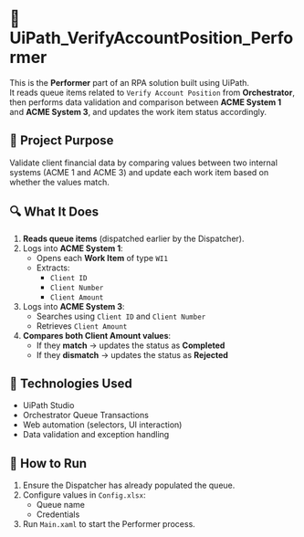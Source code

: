 # 🤖 UiPath_VerifyAccountPosition_Performer
This is the **Performer** part of an RPA solution built using UiPath.  
It reads queue items related to `Verify Account Position` from **Orchestrator**, then performs data validation and comparison between **ACME System 1** and **ACME System 3**, and updates the work item status accordingly.
## 📌 Project Purpose
Validate client financial data by comparing values between two internal systems (ACME 1 and ACME 3) and update each work item based on whether the values match.
## 🔍 What It Does
1. **Reads queue items** (dispatched earlier by the Dispatcher).
2. Logs into **ACME System 1**:
   - Opens each **Work Item** of type `WI1`
   - Extracts:
     - `Client ID`
     - `Client Number`
     - `Client Amount`
3. Logs into **ACME System 3**:
   - Searches using `Client ID` and `Client Number`
   - Retrieves `Client Amount`
4. **Compares both Client Amount values**:
   - If they **match** → updates the status as **Completed**
   - If they **dismatch** → updates the status as **Rejected**
## 🧰 Technologies Used
- UiPath Studio 
- Orchestrator Queue Transactions
- Web automation (selectors, UI interaction)
- Data validation and exception handling
## 🚀 How to Run
1. Ensure the Dispatcher has already populated the queue.
2. Configure values in `Config.xlsx`:
   - Queue name
   - Credentials
3. Run `Main.xaml` to start the Performer process.
